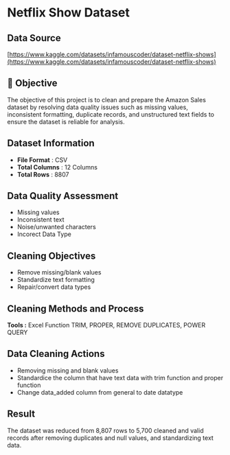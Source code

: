 # Netflix Show Dataset

## Data Source
[https://www.kaggle.com/datasets/infamouscoder/dataset-netflix-shows](https://www.kaggle.com/datasets/infamouscoder/dataset-netflix-shows)<br>

## 🎯 Objective
The objective of this project is to clean and prepare the Amazon Sales dataset by resolving data quality issues such as missing values, inconsistent formatting, duplicate records, and unstructured text fields to ensure the dataset is reliable for analysis.

## Dataset Information
* **File Format** : CSV
* **Total Columns** : 12 Columns
* **Total Rows** : 8807

## Data Quality Assessment
* Missing values
* Inconsistent text
* Noise/unwanted characters
* Incorect Data Type

## Cleaning Objectives
* Remove missing/blank values
* Standardize text formatting
* Repair/convert data types

## Cleaning Methods and Process

**Tools :** Excel Function TRIM, PROPER, REMOVE DUPLICATES, POWER QUERY

## Data Cleaning Actions
* Removing missing and blank values
* Standardice the column that have text data with trim function and proper function
* Change data_added column from general to date datatype

## Result
The dataset was reduced from 8,807 rows to 5,700 cleaned and valid records after removing duplicates and null values, and standardizing text data.